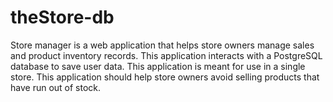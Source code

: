 # theStore-db
Store manager is a web application that helps store owners manage sales and product inventory records. This application interacts with a PostgreSQL database to save user data. This application is meant for use in a single store. This application should help store owners avoid selling products that have run out of stock.
